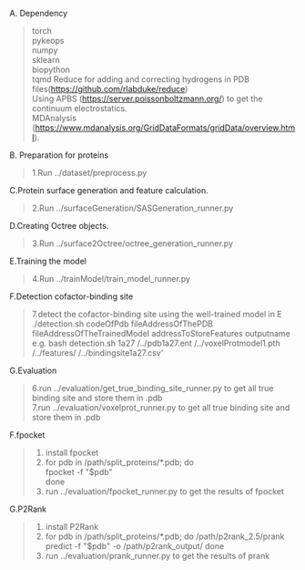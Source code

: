 A. Dependency
>torch<br>
>pykeops<br>
>numpy<br>
>sklearn<br>
>biopython<br>
>tqmd
>Reduce for adding and correcting hydrogens in PDB files(https://github.com/rlabduke/reduce)<br>
>Using APBS (https://server.poissonboltzmann.org/) to get the continuum electrostatics.<br>
>MDAnalysis (https://www.mdanalysis.org/GridDataFormats/gridData/overview.html).<br>

B. Preparation for proteins
>1.Run ../dataset/preprocess.py<br>


C.Protein surface generation and feature calculation.
>2.Run ../surfaceGeneration/SASGeneration_runner.py<br>

D.Creating Octree objects.
>3.Run ../surface2Octree/octree_generation_runner.py<br>


E.Training the model
>4.Run ../trainModel/train_model_runner.py<br>


F.Detection cofactor-binding site
>7.detect the cofactor-binding site using the well-trained model in E<br>
./detection.sh codeOfPdb fileAddressOfThePDB fileAddressOfTheTrainedModel addressToStoreFeatures outputname<br>
e.g. bash detection.sh 1a27 /../pdb1a27.ent /../voxelProtmodel1.pth /../features/ /../bindingsite1a27.csv'<br>

G.Evaluation
>6.run ../evaluation/get_true_binding_site_runner.py to get all true binding site and store them in .pdb<br>
>7.run ../evaluation/voxelprot_runner.py to get all true binding site and store them in .pdb<br>

F.fpocket
>1. install fpocket
>2. for pdb in /path/split_proteins/*.pdb; do<br>
        fpocket -f "$pdb"<br>
    done<br>
>3. run ../evaluation/fpocket_runner.py to get the results of fpocket

G.P2Rank
>1. install P2Rank
>2. for pdb in /path/split_proteins/*.pdb; do
    /path/p2rank_2.5/prank predict -f "$pdb" -o /path/p2rank_output/
    done 
>3. run ../evaluation/prank_runner.py to get the results of prank

